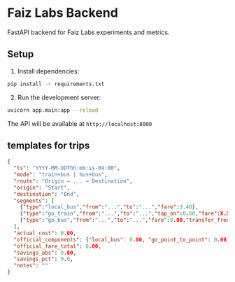 # Faiz Labs Backend

FastAPI backend for Faiz Labs experiments and metrics.

## Setup

1. Install dependencies:
```bash
pip install -r requirements.txt
```

2. Run the development server:
```bash
uvicorn app.main:app --reload
```

The API will be available at `http://localhost:8000`

## templates for trips
```json
{
  "ts": "YYYY-MM-DDThh:mm:ss-04:00",
  "mode": "train+bus | bus+bus",
  "route": "Origin → ... → Destination",
  "origin": "Start",
  "destination": "End",
  "segments": [
    {"type":"local_bus","from":"...","to":"...","fare":3.40},
    {"type":"go_train","from":"...","to":"...","tap_on":0.60,"fare":X.XX,"depart":"HH:MM","arrive":"HH:MM","sched_minutes":NN},
    {"type":"go_bus","from":"...","to":"...","fare":0.00,"transfer_free":true}
  ],
  "actual_cost": 0.00,
  "official_components": {"local_bus": 0.00, "go_point_to_point": 0.00},
  "official_fare_total": 0.00,
  "savings_abs": 0.00,
  "savings_pct": 0.0,
  "notes": ""
}
```